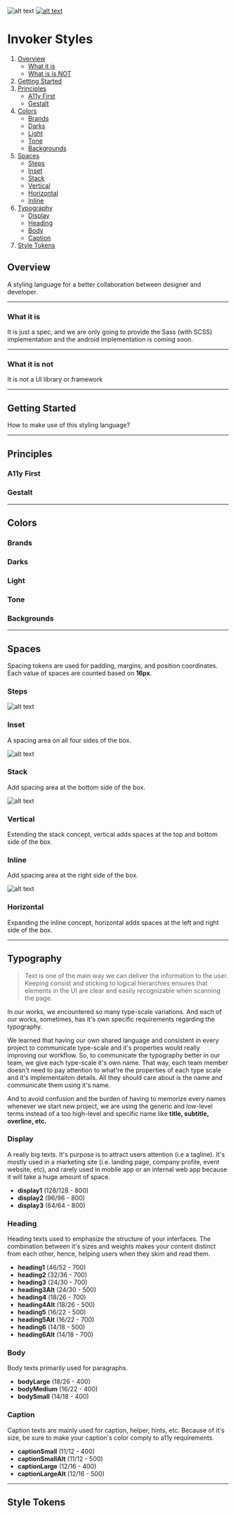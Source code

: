 ![alt text][cover]
[![alt text][mission]](http://meridian.id)

# Invoker Styles

1. [Overview](#overview)
    * [What it is](#what-it-is)
    * [What is is NOT](#what-it-is-not)
2. [Getting Started](#getting-started)
3. [Principles](#principles)
    * [A11y First](#a11y-first)
    * [Gestalt](#gestlat)
4. [Colors](#colors)
    * [Brands](#brand)
    * [Darks](#darks)
    * [Light](#light)
    * [Tone](#tone)
    * [Backgrounds](#backgrounds)
5. [Spaces](#spaces)
    * [Steps](#steps)
    * [Inset](#inset)
    * [Stack](#Stack)
    * [Vertical](#vertical)
    * [Horizontal](#horizontal)
    * [Inline](#inline)
6. [Typography](#typography)
    * [Display](#display)
    * [Heading](#heading)
    * [Body](#body)
    * [Caption](#caption)
7. [Style Tokens](#style-tokens)

## Overview

A styling language for a better collaboration between designer and developer.

---

### What it is

It is just a spec, and we are only going to provide the Sass (with SCSS) implementation and the android implementation is coming soon.

---

### What it is not

It is not a UI library or framework

---

## Getting Started

How to make use of this styling language?

---

## Principles

### A11y First

### Gestalt

---

## Colors

### Brands

### Darks

### Light

### Tone

### Backgrounds

---

## Spaces

Spacing tokens are used for padding, margins, and position coordinates. Each value of spaces are counted based on **16px**.

### Steps

![alt text][space-steps]

### Inset

A spacing area on all four sides of the box.

![alt text][space-inset]

### Stack

Add spacing area at the bottom side of the box.

![alt text][space-stack]

### Vertical

Extending the stack concept, vertical adds spaces at the top and bottom side of the box.

### Inline

Add spacing area at the right side of the box.

![alt text][space-inline]

### Horizontal

Expanding the inline concept, horizontal adds spaces at the left and right side of the box.

---

## Typography

> Text is one of the main way we can deliver the information to the user. Keeping consist and sticking to logical hierarchies ensures that elements in the UI are clear and easily recognizable when scanning the page.

In our works, we encountered so many type-scale variations. And each of our works, sometimes, has it's own specific requirements regarding the typography.

We learned that having our own shared language and consistent in every project to communicate type-scale and it's properties would really improving our workflow. So, to communicate the typography better in our team, we give each type-scale it's own name. That way, each team member doesn't need to pay attention to what're the properties of each type scale and it's implementaiton details. All they should care about is the name and communicate them using it's name.

And to avoid confusion and the burden of having to memorize every names whenever we start new project, we are using the generic and low-level terms instead of a too high-level and specific name like **title, subtitle, overline, etc.**

### Display

A really big texts. It's purpose is to attract users attention (i.e a tagline). It's mostly used in a marketing site (i.e. landing page, company profile, event website, etc), and rarely used in mobile app or an internal web app because it will take a huge amount of space.

* **display1** (128/128 - 800)
* **display2** (96/96 - 800)
* **display3** (64/64 - 800)

### Heading

Heading texts used to emphasize the structure of your interfaces. The combination between it's sizes and weights makes your content distinct from each other, hence, helping users when they skim and read them.

* **heading1** (46/52 - 700)
* **heading2** (32/36 - 700)
* **heading3** (24/30 - 700)
* **heading3Alt** (24/30 - 500)
* **heading4** (18/26 - 700)
* **heading4Alt** (18/26 - 500)
* **heading5** (16/22 - 500)
* **heading5Alt** (16/22 - 700)
* **heading6** (14/18 - 500)
* **heading6Alt** (14/18 - 700)

### Body

Body texts primarily used for paragraphs.

* **bodyLarge** (18/26 - 400)
* **bodyMedium** (16/22 - 400)
* **bodySmall** (14/18 - 400)

### Caption

Caption texts are mainly used for caption, helper, hints, etc. Because of it's size, be sure to make your caption's color comply to a11y requirements.

* **captionSmall** (11/12 - 400)
* **captionSmallAlt** (11/12 - 500)
* **captionLarge** (12/16 - 400)
* **captionLargeAlt** (12/16 - 500)

---

## Style Tokens

[cover]: https://raw.githubusercontent.com/meridianid/invoker-styles/master/docs/cover-alt.png "Invoker Styles"
[mission]: https://raw.githubusercontent.com/meridianid/invoker-styles/master/docs/mission.png "Invoker Styles"

<!-- SPACES -->
[space-steps]: https://raw.githubusercontent.com/meridianid/invoker-styles/master/docs/space-steps.png "Space Steps"
[space-inset]: https://raw.githubusercontent.com/meridianid/invoker-styles/master/docs/space-inset.png "Space Inset"
[space-stack]: https://raw.githubusercontent.com/meridianid/invoker-styles/master/docs/space-stack.png "Space Stack"
[space-inline]: https://raw.githubusercontent.com/meridianid/invoker-styles/master/docs/space-inline.png "Space Inline"
